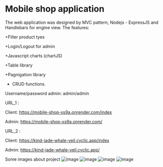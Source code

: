 # Mobile shop application
The web application was designed by MVC pattern, Nodejs - ExpressJS and Handlebars for engine view.
The features:

+Filter product tyes

+Login/Logout for admin

+Javascript charts (chartJS)

+Table library

+Pagnigation library

+ CRUD functions.


Username/password admin: admin/admin

URL_1 : 

Client: https://mobile-shop-xs9a.onrender.com/index

Admin: https://mobile-shop-xs9a.onrender.com/

URL_2 :

Client: https://kind-jade-whale-veil.cyclic.app/index

Admin: https://kind-jade-whale-veil.cyclic.app/

Some images about project
![image](https://user-images.githubusercontent.com/70305254/200438034-416adc20-e4e0-44da-8c61-a470ff096abb.png)
![image](https://user-images.githubusercontent.com/70305254/200438095-59dca07e-86ad-4ccd-a187-7a3230364ad3.png)
![image](https://user-images.githubusercontent.com/70305254/200438131-88b2afb8-52fe-4102-85b3-6662462aad47.png)
![image](https://user-images.githubusercontent.com/70305254/200438150-07ac4064-85e1-45c1-8024-260282e3432f.png)


